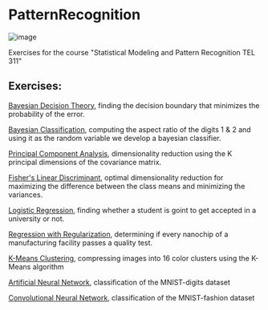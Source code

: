 # PatternRecognition

![image](https://user-images.githubusercontent.com/83914255/233071515-50263301-68b3-4bc9-944e-5cbf201d2a70.png)

Exercises for the course "Statistical Modeling and Pattern Recognition TEL 311"

## Exercises:

<a href = "https://github.com/atzel-ov/PatternRecognition/tree/main/SET1/Exercise1">Bayesian Decision Theory</a>, finding the decision boundary that minimizes the probability of the error.

<a href = "https://github.com/atzel-ov/PatternRecognition/tree/main/SET1/Exercise2">Bayesian Classification</a>, computing the aspect ratio of the digits 1 & 2 and using it as the random variable we develop a bayesian classifier.

<a href = "https://github.com/atzel-ov/PatternRecognition/tree/main/SET1/Exercise5">Principal Component Analysis</a>, dimensionality reduction using the K principal dimensions of the covariance matrix.

<a href = "https://github.com/atzel-ov/PatternRecognition/tree/main/SET1/Exercise7">Fisher's Linear Discriminant</a>, optimal dimensionality reduction for maximizing the difference between the class means and minimizing the variances.

<a href = "https://github.com/atzel-ov/PatternRecognition/tree/main/SET2/exercise2_1">Logistic Regression</a>, finding whether a student is goint to get accepted in a university or not.

<a href = "https://github.com/atzel-ov/PatternRecognition/tree/main/SET2/exercise2_2">Regression with Regularization</a>, determining if every nanochip of a manufacturing facility passes a quality test.

<a href = "https://github.com/atzel-ov/PatternRecognition/tree/main/SET2/exercise2_4">K-Means Clustering</a>, compressing images into 16 color clusters using the K-Means algorithm 

<a href = "https://github.com/atzel-ov/PatternRecognition/tree/main/SET2/exercise2_5">Artificial Neural Network</a>, classification of the MNIST-digits dataset

<a href = "https://github.com/atzel-ov/PatternRecognition/tree/main/SET2/exercise2_6">Convolutional Neural Network</a>, classification of the MNIST-fashion dataset


